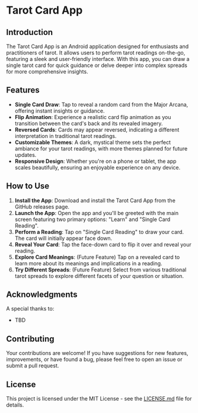 # Tarot Card App

## Introduction
The Tarot Card App is an Android application designed for enthusiasts and practitioners of tarot. It allows users to perform tarot readings on-the-go, featuring a sleek and user-friendly interface. With this app, you can draw a single tarot card for quick guidance or delve deeper into complex spreads for more comprehensive insights.

## Features
- **Single Card Draw**: Tap to reveal a random card from the Major Arcana, offering instant insights or guidance.
- **Flip Animation**: Experience a realistic card flip animation as you transition between the card's back and its revealed imagery.
- **Reversed Cards**: Cards may appear reversed, indicating a different interpretation in traditional tarot readings.
- **Customizable Themes**: A dark, mystical theme sets the perfect ambiance for your tarot readings, with more themes planned for future updates.
- **Responsive Design**: Whether you're on a phone or tablet, the app scales beautifully, ensuring an enjoyable experience on any device.

## How to Use
1. **Install the App**: Download and install the Tarot Card App from the GitHub releases page.
2. **Launch the App**: Open the app and you'll be greeted with the main screen featuring two primary options: "Learn" and "Single Card Reading".
3. **Perform a Reading**: Tap on "Single Card Reading" to draw your card. The card will initially appear face down.
4. **Reveal Your Card**: Tap the face-down card to flip it over and reveal your reading.
5. **Explore Card Meanings**: (Future Feature) Tap on a revealed card to learn more about its meanings and implications in a reading.
6. **Try Different Spreads**: (Future Feature) Select from various traditional tarot spreads to explore different facets of your question or situation.

## Acknowledgments
A special thanks to:
- TBD

## Contributing
Your contributions are welcome! If you have suggestions for new features, improvements, or have found a bug, please feel free to open an issue or submit a pull request.

## License
This project is licensed under the MIT License - see the [LICENSE.md](LICENSE) file for details.
